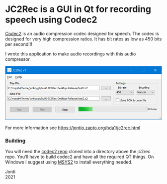 # JC2Rec is a GUI in Qt for recording speech using Codec2

[Codec2] is an audio compression codec designed for speech. The codec is designed for very high compression ratios. It has bit rates as low as 450 bits per second!!!

I wrote this application to make audio recordings with this audio compressor.

![](images/app.png)

For more information see https://jontio.zapto.org/hda1/jc2rec.html

### Building

You will need the [codec2 repo] cloned into a directory above the jc2rec repo. You'll have to build codec2 and have all the required QT things. On Windows I suggest using [MSYS2] to install everything needed.

Jonti<br>
2021

[Codec2]: http://www.rowetel.com/wordpress/?page_id=452
[codec2 repo]: https://github.com/drowe67/codec2
[MSYS2]: https://www.msys2.org/